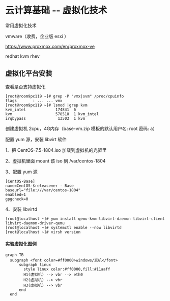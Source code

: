 # 云计算基础 -- 虚拟化技术

常用虚拟化技术

  vmware（收费，企业版 esxi ）

  https://www.proxmox.com/en/proxmox-ve

  redhat kvm rhev

## 虚拟化平台安装

查看是否支持虚拟化

```shell 
[root@room9pc119 ~]# grep -P "vmx|svm" /proc/cpuinfo
flags		: ... ... vmx
[root@room9pc119 ~]# lsmod |grep kvm
kvm_intel             174841  6 
kvm                   578518  1 kvm_intel
irqbypass              13503  1 kvm
```

创建虚拟机 2cpu，4G内存（base-vm.zip 模板的默认用户名: root  密码: a）

配置 yum 源，安装 libvirt 软件

1、把 CentOS-7.5-1804.iso 加载到虚拟机的光驱里

2、虚拟机里面 mount 该 iso 到 /var/centos-1804

3、配置 yum 源

```shell
[CentOS-Base]
name=CentOS-$releasever - Base
baseurl="file:///var/centos-1804"
enabled=1
gpgcheck=0
```

4、安装 libvirtd

```shell
[root@localhost ~]# yum install qemu-kvm libvirt-daemon libvirt-client libvirt-daemon-driver-qemu
[root@localhost ~]# systemctl enable --now libvirtd
[root@localhost ~]# virsh version
```

#### 实验虚拟化图例

```mermaid
graph TB
  subgraph <font color=#ff0000>windows/真机</font>
      subgraph linux
        style linux color:#ff0000,fill:#11aaff
        H1(虚拟机) --> vbr --> eth0
        H2(虚拟机) --> vbr
        H3(虚拟机) --> vbr
      end
  end
```

